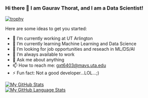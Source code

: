 ###  Hi there 👋 I am Gaurav Thorat, and I am a Data Scientist!

<!--
**G-G-Thorat** is a ✨ _special_ ✨ repository because its `README.md` (this file) appears on your GitHub profile.
-->

[![trophy](https://github-profile-trophy.vercel.app/?username=G-G-Thorat&theme=juicyfresh  )](https://github.com/ryo-ma/github-profile-trophy)

Here are some ideas to get you started:

- 🔭 I’m currently working at UT Arlington
- 🌱 I’m currently learning Machine Learning and Data Science
- 👯 I’m looking for job opportunities and reseach in ML/DS/AI
- 🤔 I’m always available to work
- 💬 Ask me about anything
- 📫 How to reach me: gxt6403@mavs.uta.edu  
- ⚡ Fun fact: Not a good developer...LOL...;)
<!-- 
- 😄 Pronouns: ...

-->  

[![My GitHub Stats](https://github-readme-stats.vercel.app/api/?username=G-G-Thorat&count_private=true&theme=tokyonight&showicons=true)]()  
[![My GitHub Language Stats](https://github-readme-stats.vercel.app/api/top-langs/?username=G-G-Thorat&langs_count=5&theme=tokyonight)]()
